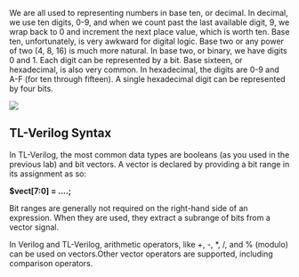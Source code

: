 We are all used to representing numbers in base ten, or decimal. In decimal, we use ten digits, 0-9, and when we count past the last available digit, 9, we wrap back to 0 and increment the next place value, which is worth ten. Base ten, unfortunately, is very awkward for digital logic. Base two or any power of two (4, 8, 16) is much more natural. In base two, or binary, we have digits 0 and 1. Each digit can be represented by a bit. Base sixteen, or hexadecimal, is also very common. In hexadecimal, the digits are 0-9 and A-F (for ten through fifteen). A single hexadecimal digit can be represented by four bits.

![](https://blogger.googleusercontent.com/img/a/AVvXsEhGJDH7VUHqqTs6szYmOmuOnRbm8Ow7OcB2lnv-v0pBXcb18gb_9O4_IcrvM7rLHENGNBM9OoiHiJJA9mtgxzjMPu8vK-aG8KuH_0uhkLCYy0tenqL4s-_uD6GsZibIFGQ7dzSz2U6UjN3jrCkrgxArOz53nDOQ4fUSwwXZECaD3SfjdQ2lcLvc7_qH=w607-h518)

## TL-Verilog Syntax

In TL-Verilog, the most common data types are booleans (as you used in the previous lab) and bit vectors. A vector is declared by providing a bit range in its assignment as so:

**$vect[7:0] = ....;**

Bit ranges are generally not required on the right-hand side of an expression. When they are used, they extract a subrange of bits from a vector signal.

In Verilog and TL-Verilog, arithmetic operators, like +, -, *, /, and % (modulo) can be used on vectors.Other vector operators are supported, including comparison operators. 